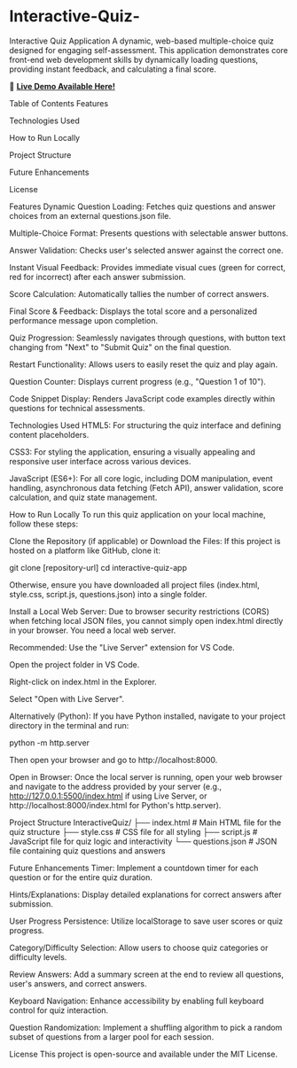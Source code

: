 # Interactive-Quiz-
Interactive Quiz Application
A dynamic, web-based multiple-choice quiz designed for engaging self-assessment. This application demonstrates core front-end web development skills by dynamically loading questions, providing instant feedback, and calculating a final score.

🚀 **[Live Demo Available Here!](https://uminteractive.netlify.app/)**


Table of Contents
Features

Technologies Used

How to Run Locally

Project Structure

Future Enhancements

License

Features
Dynamic Question Loading: Fetches quiz questions and answer choices from an external questions.json file.

Multiple-Choice Format: Presents questions with selectable answer buttons.

Answer Validation: Checks user's selected answer against the correct one.

Instant Visual Feedback: Provides immediate visual cues (green for correct, red for incorrect) after each answer submission.

Score Calculation: Automatically tallies the number of correct answers.

Final Score & Feedback: Displays the total score and a personalized performance message upon completion.

Quiz Progression: Seamlessly navigates through questions, with button text changing from "Next" to "Submit Quiz" on the final question.

Restart Functionality: Allows users to easily reset the quiz and play again.

Question Counter: Displays current progress (e.g., "Question 1 of 10").

Code Snippet Display: Renders JavaScript code examples directly within questions for technical assessments.

Technologies Used
HTML5: For structuring the quiz interface and defining content placeholders.

CSS3: For styling the application, ensuring a visually appealing and responsive user interface across various devices.

JavaScript (ES6+): For all core logic, including DOM manipulation, event handling, asynchronous data fetching (Fetch API), answer validation, score calculation, and quiz state management.

How to Run Locally
To run this quiz application on your local machine, follow these steps:

Clone the Repository (if applicable) or Download the Files:
If this project is hosted on a platform like GitHub, clone it:

git clone [repository-url]
cd interactive-quiz-app

Otherwise, ensure you have downloaded all project files (index.html, style.css, script.js, questions.json) into a single folder.

Install a Local Web Server:
Due to browser security restrictions (CORS) when fetching local JSON files, you cannot simply open index.html directly in your browser. You need a local web server.

Recommended: Use the "Live Server" extension for VS Code.

Open the project folder in VS Code.

Right-click on index.html in the Explorer.

Select "Open with Live Server".

Alternatively (Python): If you have Python installed, navigate to your project directory in the terminal and run:

python -m http.server

Then open your browser and go to http://localhost:8000.

Open in Browser:
Once the local server is running, open your web browser and navigate to the address provided by your server (e.g., http://127.0.0.1:5500/index.html if using Live Server, or http://localhost:8000/index.html for Python's http.server).

Project Structure
InteractiveQuiz/
├── index.html          # Main HTML file for the quiz structure
├── style.css           # CSS file for all styling
├── script.js           # JavaScript file for quiz logic and interactivity
└── questions.json      # JSON file containing quiz questions and answers

Future Enhancements
Timer: Implement a countdown timer for each question or for the entire quiz duration.

Hints/Explanations: Display detailed explanations for correct answers after submission.

User Progress Persistence: Utilize localStorage to save user scores or quiz progress.

Category/Difficulty Selection: Allow users to choose quiz categories or difficulty levels.

Review Answers: Add a summary screen at the end to review all questions, user's answers, and correct answers.

Keyboard Navigation: Enhance accessibility by enabling full keyboard control for quiz interaction.

Question Randomization: Implement a shuffling algorithm to pick a random subset of questions from a larger pool for each session.

License
This project is open-source and available under the MIT License.